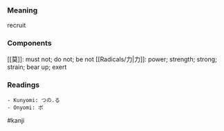 ### Meaning

recruit

### Components

[[莫]]: must not; do not; be not [[Radicals/力|力]]: power; strength; strong; strain; bear up; exert

### Readings

```
- Kunyomi: つの.る
- Onyomi: ボ
```

#kanji